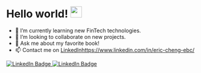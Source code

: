 

<h1>
  Hello world!
  <img src="https://static.wikia.nocookie.net/minecraft/images/b/b3/SnowGolemNew.gif/revision/latest/scale-to-width-down/525?cb=20200314002656" width="30px"/>
  <div align="center">
  </h1>
</div>


- 🌱 I’m currently learning new FinTech technologies.
- 🧠 I’m looking to collaborate on new projects.
- 💬 Ask me about my favorite book!
- 📫 Contact me on [LinkedIn](https://www.linkedin.com/in/eric-cheng-ebc/)https://www.linkedin.com/in/eric-cheng-ebc/
<div id="badges" align="left">
  <a href="https://www.linkedin.com/in/eric-cheng-ebc/">
    <img src="https://img.shields.io/badge/LinkedIn-blue?style=for-the-badge&logo=linkedin&logoColor=white" alt="LinkedIn Badge"/>
  </a>
  
  <a href="mailto:echeng68@usc.edu">
    <img src="https://img.shields.io/badge/Gmail-D14836?style=for-the-badge&logo=gmail&logoColor=white" alt="LinkedIn Badge"/>
  </a>
</div>

